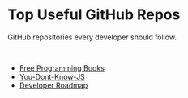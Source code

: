 # Top Useful GitHub Repos
GitHub repositories every developer should follow.

<br>

- [Free Programming Books](https://github.com/EbookFoundation/free-programming-books)
- [You-Dont-Know-JS](https://github.com/getify/You-Dont-Know-JS)
- [Developer Roadmap](https://github.com/kamranahmedse/developer-roadmap)
